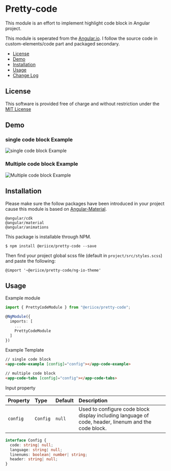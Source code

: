 # Pretty-code

This module is an effort to implement highlight code block in Angular project.

This module is seperated from the [Angular.io](https://angular.io/). I follow the source code in custom-elements/code part and packaged secondary. 

  * [License](#license)
  * [Demo](#demo)
  * [Installation](#installation)
  * [Usage](#usage)
  * [Change Log](CHANGELOG.md)

## License

This software is provided free of charge and without restriction under the [MIT License](LICENSE.md)

## Demo

### single code block Example

![single code block Example](http://img.eriice.com/github-pretty-code-fig02.png)

### Multiple code block Example

![Multiple code block Example](http://img.eriice.com/github-pretty-code-fig01.gif)

## Installation

Please make sure the follow packages have been introduced in your project cause this module is based on [Angular-Material](https://material.angular.io/guide/getting-started).

```
@angular/cdk
@angular/material
@angular/animations
```

This package is installable through NPM.

```
$ npm install @eriice/pretty-code --save
```

Then find your project global scss file (default in `project/src/styles.scss`) and paste the following:

```
@import '~@eriice/pretty-code/ng-io-theme'
```


## Usage

Example module

```typescript
import { PrettyCodeModule } from "@eriice/pretty-code";

@NgModule({
  imports: [
    ...
    PrettyCodeModule
  ]
})
```

Example Template
```html
// single code block
<app-code-example [config]="config"></app-code-example>

// multiple code block
<app-code-tabs [config]="config"></app-code-tabs>
```

Input property

| Property              | Type       | Default  | Description |
| :-------------------- | :--------- | :------- | :---------- |
| `config` | `Config` | `null` | Used to configure code block display including language of code, header, linenum and the code block. |

```typescript
interface Config {
  code: string| null;
  language: string| null;
  linenums: boolean| number| string;
  header: string| null;
}
```
